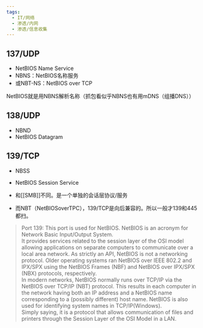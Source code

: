 ```yaml
---
tags:
  - IT/网络
  - 渗透/内网
  - 渗透/信息收集
---
```



## 137/UDP

- NetBIOS Name Service
- NBNS：NetBIOS名称服务
- 或NBT-NS：NetBIOS over TCP

NetBIOS就是用NBNS解析名称（抓包看似乎NBNS也有用mDNS（组播DNS））


## 138/UDP

- NBND
- NetBIOS Datagram


## 139/TCP

- NBSS
- NetBIOS Session Service

- 和[[SMB]]不同。是一个单独的会话层协议/服务
- 而NBT（NetBIOSoverTPC），139/TCP是向后兼容的。所以一般才139和445都扫。

> Port 139: This port is used for NetBIOS. NetBIOS is an acronym for Network Basic Input/Output System.  
> It provides services related to the session layer of the OSI model allowing applications on separate computers to communicate over a local area network. As strictly an API, NetBIOS is not a networking protocol. Older operating systems ran NetBIOS over IEEE 802.2 and IPX/SPX using the NetBIOS Frames (NBF) and NetBIOS over IPX/SPX (NBX) protocols, respectively.  
> In modern networks, NetBIOS normally runs over TCP/IP via the NetBIOS over TCP/IP (NBT) protocol. This results in each computer in the network having both an IP address and a NetBIOS name corresponding to a (possibly different) host name. NetBIOS is also used for identifying system names in TCP/IP(Windows).  
> Simply saying, it is a protocol that allows communication of files and printers through the Session Layer of the OSI Model in a LAN.